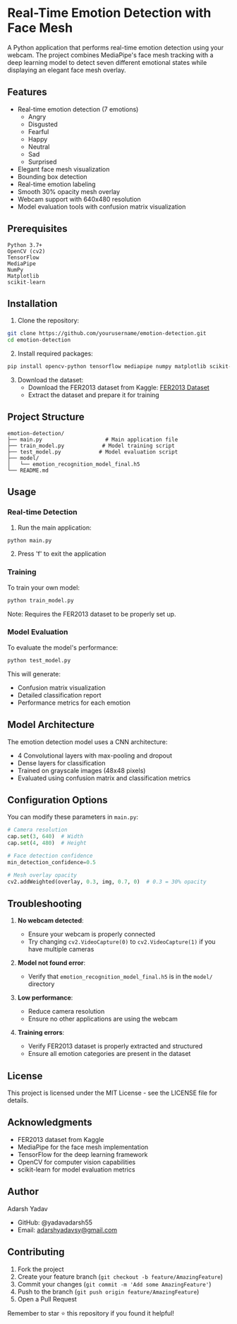 # Real-Time Emotion Detection with Face Mesh

A Python application that performs real-time emotion detection using your webcam. The project combines MediaPipe's face mesh tracking with a deep learning model to detect seven different emotional states while displaying an elegant face mesh overlay.

## Features
* Real-time emotion detection (7 emotions)
   * Angry
   * Disgusted
   * Fearful
   * Happy
   * Neutral
   * Sad
   * Surprised
* Elegant face mesh visualization
* Bounding box detection
* Real-time emotion labeling
* Smooth 30% opacity mesh overlay
* Webcam support with 640x480 resolution
* Model evaluation tools with confusion matrix visualization

## Prerequisites
```
Python 3.7+
OpenCV (cv2)
TensorFlow
MediaPipe
NumPy
Matplotlib
scikit-learn
```

## Installation
1. Clone the repository:
```bash
git clone https://github.com/yourusername/emotion-detection.git
cd emotion-detection
```

2. Install required packages:
```bash
pip install opencv-python tensorflow mediapipe numpy matplotlib scikit-learn
```

3. Download the dataset:
   * Download the FER2013 dataset from Kaggle: [FER2013 Dataset](https://www.kaggle.com/datasets/msambare/fer2013)
   * Extract the dataset and prepare it for training

## Project Structure
```
emotion-detection/
├── main.py                    # Main application file
├── train_model.py            # Model training script
├── test_model.py            # Model evaluation script
├── model/
│   └── emotion_recognition_model_final.h5
└── README.md
```

## Usage

### Real-time Detection
1. Run the main application:
```bash
python main.py
```
2. Press 'f' to exit the application

### Training
To train your own model:
```bash
python train_model.py
```
Note: Requires the FER2013 dataset to be properly set up.

### Model Evaluation
To evaluate the model's performance:
```bash
python test_model.py
```
This will generate:
* Confusion matrix visualization
* Detailed classification report
* Performance metrics for each emotion

## Model Architecture
The emotion detection model uses a CNN architecture:
* 4 Convolutional layers with max-pooling and dropout
* Dense layers for classification
* Trained on grayscale images (48x48 pixels)
* Evaluated using confusion matrix and classification metrics

## Configuration Options
You can modify these parameters in `main.py`:
```python
# Camera resolution
cap.set(3, 640)  # Width
cap.set(4, 480)  # Height

# Face detection confidence
min_detection_confidence=0.5

# Mesh overlay opacity
cv2.addWeighted(overlay, 0.3, img, 0.7, 0)  # 0.3 = 30% opacity
```

## Troubleshooting
1. **No webcam detected**:
   * Ensure your webcam is properly connected
   * Try changing `cv2.VideoCapture(0)` to `cv2.VideoCapture(1)` if you have multiple cameras

2. **Model not found error**:
   * Verify that `emotion_recognition_model_final.h5` is in the `model/` directory

3. **Low performance**:
   * Reduce camera resolution
   * Ensure no other applications are using the webcam

4. **Training errors**:
   * Verify FER2013 dataset is properly extracted and structured
   * Ensure all emotion categories are present in the dataset

## License
This project is licensed under the MIT License - see the LICENSE file for details.

## Acknowledgments
* FER2013 dataset from Kaggle
* MediaPipe for the face mesh implementation
* TensorFlow for the deep learning framework
* OpenCV for computer vision capabilities
* scikit-learn for model evaluation metrics

## Author
Adarsh Yadav
* GitHub: @yadavadarsh55
* Email: adarshyadavsy@gmail.com

## Contributing
1. Fork the project
2. Create your feature branch (`git checkout -b feature/AmazingFeature`)
3. Commit your changes (`git commit -m 'Add some AmazingFeature'`)
4. Push to the branch (`git push origin feature/AmazingFeature`)
5. Open a Pull Request

Remember to star ⭐ this repository if you found it helpful!
